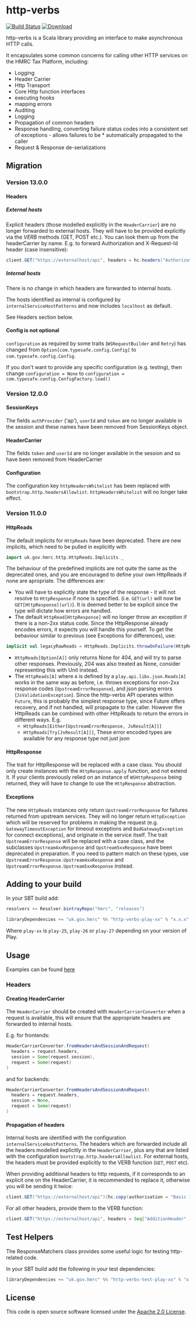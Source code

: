 http-verbs
==========

[![Build Status](https://travis-ci.org/hmrc/http-verbs.svg)](https://travis-ci.org/hmrc/http-verbs) [ ![Download](https://api.bintray.com/packages/hmrc/releases/http-verbs/images/download.svg) ](https://bintray.com/hmrc/releases/http-verbs/_latestVersion)

http-verbs is a Scala library providing an interface to make asynchronous HTTP calls.

It encapsulates some common concerns for calling other HTTP services on the HMRC Tax Platform, including:

* Logging
* Header Carrier
* Http Transport
* Core Http function interfaces
* executing hooks
* mapping errors
* Auditing
* Logging
* Propagation of common headers
* Response handling, converting failure status codes into a consistent set of exceptions - allows failures to be * automatically propagated to the caller
* Request & Response de-serializations

## Migration

### Version 13.0.0

#### Headers

##### External hosts

Explicit headers (those modelled explicitly in the `HeaderCarrier`) are no longer forwarded to external hosts. They will have to be provided explicitly via the *VERB* methods (GET, POST etc.).
You can look them up from the headerCarrier by name. E.g. to forward Authorization and X-Request-Id header (case insensitive):
```scala
client.GET("https://externalhost/api", headers = hc.headers("Authorization", "X-Request-Id"))
```

##### Internal hosts

There is no change in which headers are forwarded to internal hosts.

The hosts identified as internal is configured by `internalServiceHostPatterns` and now includes `localhost` as default.

See Headers section below.

#### Config is not optional

`configuration` as required by some traits (`WSRequestBuilder` and `Retry`) has changed from `Option[com.typesafe.config.Config]` to `com.typesafe.config.Config`.

If you don't want to provide any specific configuration (e.g. testing), then change `configuration = None` to `configuration = com.typesafe.config.ConfigFactory.load()`

### Version 12.0.0

#### SessionKeys
The fields `authProvider` ('ap'), `userId` and `token` are no longer available in the session and these names have been removed from SessionKeys object.

#### HeaderCarrier
The fields `token` and `userId` are no longer available in the session and so have been removed from HeaderCarrier

#### Configuration
The configuration key `httpHeadersWhitelist` has been replaced with `bootstrap.http.headersAllowlist`. `httpHeadersWhitelist` will no longer take effect.

### Version 11.0.0

#### HttpReads

The default implicits for `HttpReads` have been deprecated. There are new implicits, which need to be pulled in explicitly with
```scala
import uk.gov.hmrc.http.HttpReads.Implicits._
```
The behaviour of the predefined implicits are not quite the same as the deprecated ones, and you are encouraged to define your own HttpReads if none are apropriate. The differences are:
* You will have to explicitly state the type of the response - it will not resolve to `HttpResponse` if none is specified. (i.e. `GET(url)` will now be `GET[HttpResponse](url)`). It is deemed better to be explicit since the type will dictate how errors are handled.
* The default `HttpRead[HttpResponse]` will no longer throw an exception if there is a non-2xx status code. Since the HttpResponse already encodes errors, it expects you will handle this yourself. To get the behaviour similar to previous (see Exceptions for differences), use:
```scala
implicit val legacyRawReads = HttpReads.Implicits.throwOnFailure(HttpReads.Implicits.readEitherOf(HttpReads.Implicits.readRaw)
```
* `HttpReads[Option[A]]` only returns None for 404, and will try to parse other responses. Previously, 204 was also treated as None, consider representing this with Unit instead.
* The `HttpReads[A]` where `A` is defined by a `play.api.libs.json.Reads[A]` works in the same way as before, i.e. throws exceptions for non-2xx response codes (`UpstreamErrorResponse`), and json parsing errors (`JsValidationException`). Since the http-verbs API operates within `Future`, this is probably the simplest response type, since Future offers recovery, and if not handled, will propagate to the caller. However the HttpReads can be combined with other HttpReads to return the errors in different ways. E.g.
  * `HttpReads[Either[UpstreamErrorResponse, JsResult[A]]]`
  * `HttpReads[Try[JsResult[A]]]`,
These error encoded types are available for any response type not just json

#### HttpResponse

The trait for HttpResponse will be replaced with a case class. You should only create instances with the `HttpResponse.apply` function, and not extend it.
If your clients previously relied on an instance of `WSHttpResponse` being returned, they will have to change to use the `HttpResponse` abstraction.

#### Exceptions

The new `HttpReads` instances only return `UpstreamErrorResponse` for failures returned from upstream services. They will no longer return `HttpException` which will be reserved for problems in making the request (e.g. `GatewayTimeoutException` for timeout exceptions and `BadGatewayException` for connect exceptions), and originate in the service itself.
The trait `UpstreamErrorResponse` will be replaced with a case class, and the subclasses `Upstream4xxResponse` and `Upstream5xxResponse` have been deprecated in preparation. If you need to pattern match on these types, use `UpstreamErrorResponse.Upstream4xxResponse` and `UpstreamErrorResponse.Upstream5xxResponse` instead.


## Adding to your build

In your SBT build add:

```scala
resolvers += Resolver.bintrayRepo("hmrc", "releases")

libraryDependencies += "uk.gov.hmrc" %% "http-verbs-play-xx" % "x.x.x"
```
Where `play-xx` is `play-25`, `play-26` or `play-27` depending on your version of Play.

## Usage

Examples can be found [here](https://github.com/hmrc/http-verbs/blob/master/http-verbs-common/src/test/scala/uk/gov/hmrc/examples/Examples.scala)

### Headers

#### Creating HeaderCarrier

The `HeaderCarrier` should be created with `HeaderCarrierConverter` when a request is available, this will ensure that the appropriate headers are forwarded to internal hosts.

E.g. for frontends:

```scala
HeaderCarrierConverter.fromHeadersAndSessionAndRequest(
  headers = request.headers,
  session = Some(request.session),
  request = Some(request)
)
```
and for backends:

```scala
HeaderCarrierConverter.fromHeadersAndSessionAndRequest(
  headers = request.headers,
  session = None,
  request = Some(request)
)
```

#### Propagation of headers

Internal hosts are identified with the configuration `internalServiceHostPatterns`.
The headers which are forwarded include all the headers modelled explicitly in the `HeaderCarrier`, plus any that are listed with the configuration `bootstrap.http.headersAllowlist`.
For external hosts, the headers must be provided explicitly to the VERB function (`GET`, `POST` etc).

When providing additional headers to http requests, if it corresponds to an explicit one on the HeaderCarrier, it is recommended to replace it, otherwise you will be sending it twice:
```scala
client.GET("https://externalhost/api")(hc.copy(authorisation = "Basic 1234"))
```

For all other headers, provide them to the VERB function:
```scala
client.GET("https://externalhost/api", headers = Seq["AdditionHeader" -> "AdditionalValue"])(hc)
```

## Test Helpers

The ResponseMatchers class provides some useful logic for testing http-related code.

In your SBT build add the following in your test dependencies:

```scala
libraryDependencies += "uk.gov.hmrc" %% "http-verbs-test-play-xx" % "x.x.x" % Test
```


## License ##

This code is open source software licensed under the [Apache 2.0 License]("http://www.apache.org/licenses/LICENSE-2.0.html").
